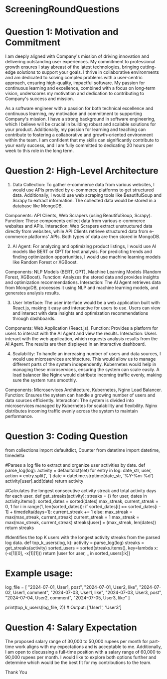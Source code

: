 # ScreeningRoundQuestions

# Question 1: Motivation and Commitment
I am deeply aligned with Company's mission of driving innovation and delivering outstanding user experiences. My commitment to professional growth ensures I stay abreast of the latest technologies, bringing cutting-edge solutions to support your goals. I thrive in collaborative environments and am dedicated to solving complex problems with a user-centric approach, ensuring high-quality, impactful software. My passion for continuous learning and excellence, combined with a focus on long-term vision, underscores my motivation and dedication to contributing to Company's success and mission.

As a software engineer with a passion for both technical excellence and continuous learning, my motivation and commitment to supporting Company's mission. I have a strong background in software engineering, which I believe will be crucial in building robust and scalable solutions for your product. Additionally, my passion for learning and teaching can contribute to fostering a collaborative and growth-oriented environment within the team. I am confident that my skills can significantly contribute to your early success, and I am fully committed to dedicating 20 hours per week to this role in the long term.

# Question 2: High-Level Architecture

1. Data Collection:
To gather e-commerce data from various websites, I would use APIs provided by e-commerce platforms to get structured data. Additionally, I would use web scraping tools like BeautifulSoup and Scrapy to extract information. The collected data would be stored in a database like MongoDB.

Components: API Clients, Web Scrapers (using BeautifulSoup, Scrapy).
Function: These components collect data from various e-commerce websites and APIs.
Interaction: Web Scrapers extract unstructured data directly from websites, while API Clients retrieve structured data from e-commerce platforms' APIs. Both types of data are then stored in MongoDB.

2. AI Agent:
For analyzing and optimizing product listings, I would use AI models like BERT or GPT for text analysis. For predicting trends and finding optimization opportunities, I would use machine learning models like Random Forest or XGBoost.

Components: NLP Models (BERT, GPT), Machine Learning Models (Random Forest, XGBoost).
Function: Analyzes the stored data and provides insights and optimization recommendations.
Interaction: The AI Agent retrieves data from MongoDB, processes it using NLP and machine learning models, and generates analysis results.

3. User Interface:
The user interface would be a web application built with React.js, making it easy and interactive for users to use. Users can view and interact with data insights and optimization recommendations through dashboards.

Components: Web Application (React.js).
Function: Provides a platform for users to interact with the AI Agent and view the results.
Interaction: Users interact with the web application, which requests analysis results from the AI Agent. The results are then displayed in an interactive dashboard.

4. Scalability:
To handle an increasing number of users and data sources, I would use microservices architecture. This would allow us to manage different parts of the system independently. Kubernetes would help in managing these microservices, ensuring the system can scale easily. A load balancer like Nginx would distribute incoming traffic evenly, making sure the system runs smoothly.

Components: Microservices Architecture, Kubernetes, Nginx Load Balancer.
Function: Ensures the system can handle a growing number of users and data sources efficiently.
Interaction: The system is divided into microservices managed by Kubernetes for scalability and flexibility. Nginx distributes incoming traffic evenly across the system to maintain performance.

# Question 3: Coding Question

from collections import defaultdict, Counter
from datetime import datetime, timedelta

#Parses a log file to extract and organize user activities by date.
def parse_log(log):
    activity = defaultdict(set)
    for entry in log:
        date_str, user, action = entry.split(', ')
        date = datetime.strptime(date_str, '%Y-%m-%d')
        activity[user].add(date)
    return activity

#Calculates the longest consecutive activity streak and total activity days for each user.
def get_streaks(activity):
    streaks = {}
    for user, dates in activity.items():
        sorted_dates = sorted(dates)
        max_streak, current_streak = 0, 1
        for i in range(1, len(sorted_dates)):
            if sorted_dates[i] == sorted_dates[i - 1] + timedelta(days=1):
                current_streak += 1
            else:
                max_streak = max(max_streak, current_streak)
                current_streak = 1
        max_streak = max(max_streak, current_streak)
        streaks[user] = (max_streak, len(dates))
    return streaks

#Identifies the top K users with the longest activity streaks from the parsed log data.
def top_k_users(log, k):
    activity = parse_log(log)
    streaks = get_streaks(activity)
    sorted_users = sorted(streaks.items(), key=lambda x: (-x[1][0], -x[1][1]))
    return [user for user, _ in sorted_users[:k]]

# Example usage:
log_file = [
    "2024-07-01, User1, post",
    "2024-07-01, User2, like",
    "2024-07-02, User1, comment",
    "2024-07-03, User1, like",
    "2024-07-03, User3, post",
    "2024-07-04, User2, comment",
    "2024-07-05, User3, like"
]

print(top_k_users(log_file, 2))  # Output: ['User1', 'User3']


# Question 4: Salary Expectation

The proposed salary range of 30,000 to 50,000 rupees per month for part-time work aligns with my expectations and is acceptable to me. Additionally, I am open to discussing a full-time position with a salary range of 60,000 to 90,000 rupees per month. I would like to explore both options further and determine which would be the best fit for my contributions to the team.


Thank You

